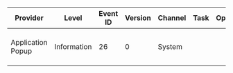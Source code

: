 Provider           |  Level        |  Event ID  |  Version  |  Channel  |  Task  |  Opcode  |  Keyword  |  Message
-------------------|---------------|------------|-----------|-----------|--------|----------|-----------|------------------------------------------
Application Popup  |  Information  |  26        |  0        |  System   |        |          |           |  Application popup: {Caption} : {Message}
